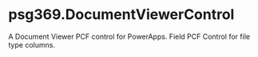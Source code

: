 # psg369.DocumentViewerControl
A Document Viewer PCF control for PowerApps. Field PCF Control for file type columns.
